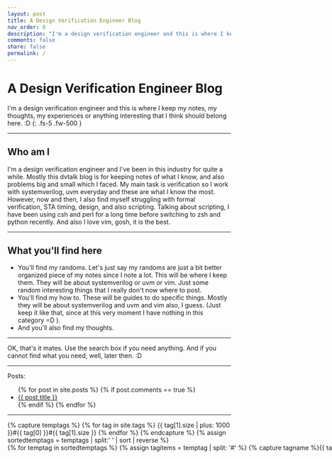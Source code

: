 ```yaml
---
layout: post
title: A Design Verification Engineer Blog
nav_order: 0
description: "I'm a design verification engineer and this is where I keep my notes, my thoughts, my experiences or anything interesting that I think should belong here."
comments: false
share: false
permalink: /
---
```


# A Design Verification Engineer Blog
I'm a design verification engineer and this is where I keep my notes, my thoughts, my experiences or anything interesting that I think should belong here. :D
{: .fs-5 .fw-500 }

---
## Who am I
I'm a design verification engineer and I've been in this industry for quite a while. Mostly this dvtalk blog is for keeping notes of what I know, and also problems big and small which I faced. My main task is verification so I work with systemverilog, uvm everyday and these are what I know the most. However, now and then, I also find myself struggling with formal verification, STA timing, design, and also scripting. Talking about scripting, I have been using csh and perl for a long time before switching to zsh and python recently. And also I love vim, gosh, it is the best.

---
## What you'll find here
* You'll find my randoms.
Let's just say my randoms are just a bit better organized piece of my notes since I note a lot. This will be where I keep them. They will be about systemverilog or uvm or vim. Just some random interesting things that I really don't now where to post.
* You'll find my how to.
These will be guides to do specific things. Mostly they will be about systemverilog and uvm and vim also, I guess. (Just keep it like that, since at this very moment I have nothing in this category =D ).
* And you'll also find my thoughts.



---
OK, that's it mates.
Use the search box if you need anything.
And if you cannot find what you need, well, later then. :D

---
Posts:
<ul>
{% for post in site.posts %}
  {% if post.comments == true %}
    <li>
      <a href="{{ post.url }}">{{ post.title }}</a>
    </li>
  {% endif %}
{% endfor %}
</ul>

---
{% capture temptags %}
  {% for tag in site.tags %}
    {{ tag[1].size | plus: 1000 }}#{{ tag[0] }}#{{ tag[1].size }}
  {% endfor %}
{% endcapture %}
{% assign sortedtemptags = temptags | split:' ' | sort | reverse %}
<nobr>
{% for temptag in sortedtemptags %}
  {% assign tagitems = temptag | split: '#' %}
  {% capture tagname %}{{ tagitems[1] }}{% endcapture %}
  <a href="/tag/{{ tagname }}" class="btn btn-dawn mr-2">{{ tagname }}</a>
{% endfor %}
</nobr>
